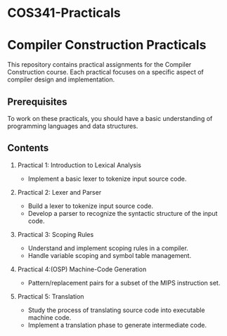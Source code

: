 # COS341-Practicals
# Compiler Construction Practicals

This repository contains practical assignments for the Compiler Construction course. Each practical focuses on a specific aspect of compiler design and implementation.

## Prerequisites
To work on these practicals, you should have a basic understanding of programming languages and data structures.

## Contents
1. Practical 1: Introduction to Lexical Analysis
   - Implement a basic lexer to tokenize input source code.

2. Practical 2: Lexer and Parser
   - Build a lexer to tokenize input source code.
   - Develop a parser to recognize the syntactic structure of the input code.

3. Practical 3: Scoping Rules
   - Understand and implement scoping rules in a compiler.
   - Handle variable scoping and symbol table management.

4. Practical 4:(OSP) Machine-Code Generation
   - Pattern/replacement pairs for a subset of the MIPS instruction set.

5. Practical 5: Translation
   - Study the process of translating source code into executable machine code.
   - Implement a translation phase to generate intermediate code.





